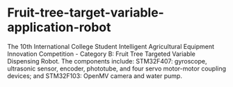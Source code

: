 # Fruit-tree-target-variable-application-robot
The 10th International College Student Intelligent Agricultural Equipment Innovation Competition - Category B: Fruit Tree Targeted Variable Dispensing Robot. The components include: STM32F407: gyroscope, ultrasonic sensor, encoder, phototube, and four servo motor-motor coupling devices; and STM32F103: OpenMV camera and water pump.
